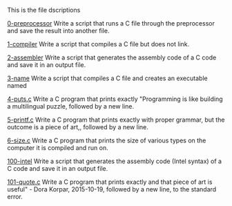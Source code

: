  This is the file dscriptions

[0-preprocessor](0-preprocessor)
Write a script that runs a C file through the preprocessor and save the result into another file.

[1-compiler](1-compiler)
Write a script that compiles a C file but does not link.

[2-assembler](2-assembler)
Write a script that generates the assembly code of a C code and save it in an output file.

[3-name](3-name)
Write a script that compiles a C file and creates an executable named

[4-puts.c](4-puts.c)
Write a C program that prints exactly "Programming is like building a multilingual puzzle, followed by a new line.

[5-printf.c](5-printf.c)
Write a C program that prints exactly with proper grammar, but the outcome is a piece of art,, followed by a new line.

[6-size.c](6-size.c)
Write a C program that prints the size of various types on the computer it is compiled and run on.

[100-intel](100-intel)
Write a script that generates the assembly code (Intel syntax) of a C code and save it in an output file.

[101-quote.c](101-quote.c)
Write a C program that prints exactly and that piece of art is useful" - Dora Korpar, 2015-10-19, followed by a new line, to the standard error.
